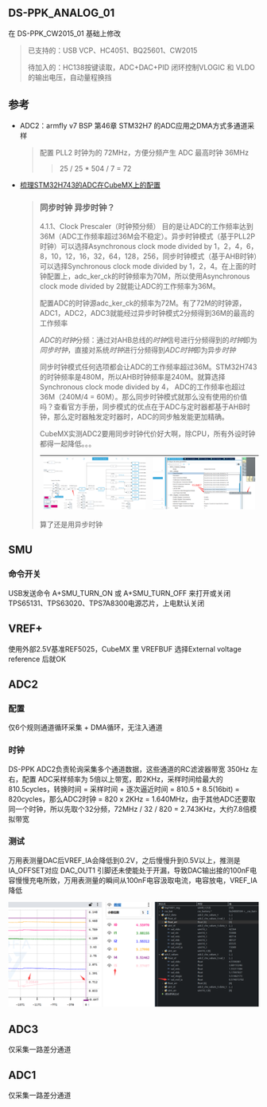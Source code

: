 ## DS-PPK_ANALOG_01

在 DS-PPK_CW2015_01 基础上修改

>已支持的：USB VCP、HC4051、BQ25601、CW2015
>
>待加入的：HC138按键读取，ADC+DAC+PID 闭环控制VLOGIC 和 VLDO 的输出电压，自动量程换挡

## 参考

- ADC2：armfly v7 BSP 第46章 STM32H7 的ADC应用之DMA方式多通道采样

  > 配置 PLL2 时钟为的 72MHz，方便分频产生 ADC 最高时钟 36MHz
  >
  > >  25 / 25 * 504 / 7 = 72

- [梳理STM32H743的ADC在CubeMX上的配置](https://bbs.21ic.com/icview-3161602-1-1.html)

  > ### 同步时钟 异步时钟？
  >
  > 4.1.1、Clock Prescaler（时钟预分频）
  > 目的是让ADC的工作频率达到36M（ADC工作频率超过36M会不稳定）。异步时钟模式（基于PLL2P时钟）可以选择Asynchronous clock mode divided by 1，2，4，6，8，10，12，16，32，64，128，256，同步时钟模式（基于AHB时钟）可以选择Synchronous clock mode divided by 1，2，4。在上面的时钟配置上，adc_ker_ck的时钟频率为70M，所以使用Asynchronous clock mode divided by 2就能让ADC的工作频率为36M。
  >
  > 配置ADC的时钟源adc_ker_ck的频率为72M。有了72M的时钟源，ADC1，ADC2，ADC3就能经过异步时钟模式2分频得到36M的最高的工作频率
  >
  > *ADC*的*时钟*分频：通过对AHB总线的*时钟*信号进行分频得到的*时钟*即为*同步时钟*，直接对系统*时钟*进行分频得到*ADC时钟*即为异步*时钟*
  >
  > 同步时钟模式任何选项都会让ADC的工作频率超过36M。STM32H743的时钟频率是480M，所以AHB时钟频率是240M。就算选择Synchronous clock mode divided by 4， ADC的工作频率也超过36M（240M/4 = 60M）。那么同步时钟模式就那么没有使用的价值吗？查看官方手册，同步模式的优点在于ADC与定时器都基于AHB时钟，那么定时器触发定时器时，ADC的同步触发能更加精确。
  >
  > CubeMX实测ADC2要用同步时钟代价好大啊，除CPU，所有外设时钟都得一起降低。。。
  >
  > | ![](Images/ADC同步时钟_D1CPRE_PSC_16.png) | ![](Images/ADC同步时钟_D1CPRE_PSC_16_可选.png) |
  > | ----------------------------------------- | ---------------------------------------------- |
  >
  > 算了还是用异步时钟

## SMU

### 命令开关

USB发送命令 A+SMU_TURN_ON 或 A+SMU_TURN_OFF 来打开或关闭 TPS65131、TPS63020、TPS7A8300电源芯片，上电默认关闭

## VREF+

使用外部2.5V基准REF5025，CubeMX 里 VREFBUF 选择External voltage reference 后就OK

## ADC2

### 配置

仅6个规则通道循环采集 + DMA循环，无注入通道

### 时钟

DS-PPK ADC2负责轮询采集多个通道数据，这些通道的RC滤波器带宽 350Hz 左右，配置 ADC采样频率为 5倍以上带宽，即2KHz，采样时间给最大的810.5cycles，转换时间 = 采样时间 + 逐次逼近时间 = 810.5 + 8.5(16bit) = 820cycles，那么ADC2时钟 = 820 x 2KHz = 1.640MHz，由于其他ADC还要取同一个时钟，所以先取个32分频，72MHz / 32 / 820 = 2.743KHz，大约7.8倍模拟带宽

### 测试

万用表测量DAC后VREF_IA会降低到0.2V，之后慢慢升到0.5V以上，推测是IA_OFFSET对应 DAC_OUT1 引脚还未使能处于开漏，导致DAC输出接的100nF电容慢慢充电所致，万用表测量的瞬间从100nF电容汲取电流，电容放电，VREF_IA 降低

![](Images/仅ADC2，万用表测量DAC后VREF_IA会降低到0.2V，之后慢慢升到0.5V以上.png)

## ADC3

仅采集一路差分通道

## ADC1

仅采集一路差分通道

